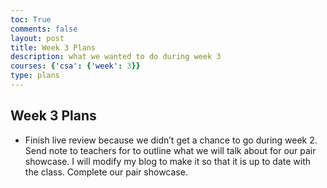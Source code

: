 ```yaml
---
toc: True
comments: false
layout: post
title: Week 3 Plans
description: what we wanted to do during week 3
courses: {'csa': {'week': 3}}
type: plans
---
```


## Week 3 Plans
- Finish live review because we didn’t get a chance to go during week 2. Send note to teachers for to outline what we will talk about for our pair showcase. I will modify my blog to make it so that it is up to date with the class. Complete our pair showcase. 